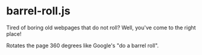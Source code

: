# barrel-roll.js
Tired of boring old webpages that do not roll? Well, you've come to the right place!

Rotates the page 360 degrees like Google's "do a barrel roll".
